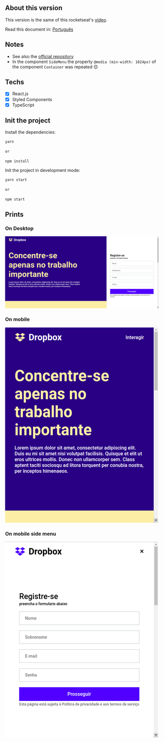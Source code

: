 ## About this version

This version is the same of this rocketseat's [vídeo](https://www.youtube.com/watch?v=VqP1ECc_j4M).

Read this document in: [Português](README.md)

## Notes

- See also the [official repository](https://github.com/rocketseat-content/youtube-clone-dropbox-menu)
- In the component `SideMenu` the property `@media (min-width: 1024px)` of the component `Container` was repeated :blush:

## Techs

- [x] React.js
- [x] Styled Components
- [x] TypeScript

## Init the project

Install the dependencies:

```
yarn

or

npm install
```

Init the project in development mode:

```
yarn start

or

npm start
```

## Prints

### On Desktop

<img src="../screens/Screenshot-dropbox-clone-version-0-desktop.png" />

### On mobile

<img src="../screens/Screenshot-dropbox-clone-version-0-mobile-Section.png" />

### On mobile side menu

<img src="../screens/Screenshot-dropbox-clone-version-0-mobile-Menu.png" />
